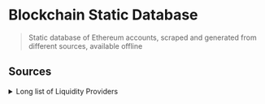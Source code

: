 # Blockchain Static Database

> Static database of Ethereum accounts, scraped and generated from different sources, available offline

## Sources

<details>
  <summary>Long list of Liquidity Providers</summary>

  - [x] Uniswap V1
  - [x] Uniswap V2
  - [x] Uniswap V3
  - [x] Sushiswap
  - [ ] Mooniswap
  - [ ] Balancer V1
  - [ ] Balancer V2
  - [ ] Balancer V2 Aave Wrapper
  - [ ] Compound
  - [ ] Curve
  - [ ] Curve Spell
  - [ ] Curve SGT
  - [ ] Curve Threshold
  - [ ] Curve Yfi
  - [ ] Curve 3CRV
  - [ ] Curve V2
  - [ ] Curve V2 EURS
  - [ ] Curve V2 EURT
  - [ ] Curve V2 XAUt
  - [ ] Curve V2 ETH CRV
  - [ ] Curve V2 ETH CVX
  - [ ] Curve V2 ETH Pal
  - [ ] Curve V2 2crypto
  - [ ] Chai
  - [ ] Oasis
  - [ ] Kyber
  - [ ] Kyber DMM
  - [ ] KyberSwap Elastic
  - [ ] Aave
  - [ ] Aave V2
  - [ ] yearn
  - [ ] Bancor
  - [ ] Bancor V3
  - [ ] PMM
  - [ ] PMM2
  - [ ] PMM2_2
  - [ ] PMM3
  - [ ] PMM4
  - [ ] PMM8
  - [ ] PMM9
  - [ ] C.R.E.A.M Swap
  - [ ] C.R.E.A.M Finance
  - [ ] Swerve
  - [ ] BlackholeSwap
  - [ ] DODO
  - [ ] DODO v2
  - [ ] Value Liquid
  - [ ] Shell
  - [ ] DeFi Swap
  - [ ] Sake Swap
  - [ ] Lua Swap
  - [ ] Mini Swap
  - [ ] MStable
  - [ ] Synthetix
  - [ ] Synthetix Atomic
  - [ ] Wrapped Synthetix
  - [ ] LiDo
  - [ ] 1INCH LP v1.0
  - [ ] 1INCH LP v1.1
  - [ ] 1inch Limit Order Protocol
  - [ ] 1inch Limit Order Protocol V2
  - [ ] Fixed Rate Swap
  - [ ] LINKSWAP
  - [ ] sFinance
  - [ ] PSM USDC
  - [ ] POWERINDEX
  - [ ] xSigma
  - [ ] Smoothy Finance
  - [ ] Saddle Finance
  - [ ] sETH Wrapper
  - [ ] DFX Finance
  - [ ] Fixed Fee Swap
  - [ ] Convergence X
  - [ ] Swapr
  - [ ] Clipper
  - [ ] ShibaSwap
  - [ ] Unifi
  - [ ] LiqPool X
  - [ ] Hashflow
  - [ ] PSM USDP
  - [ ] wstETH
  - [ ] DeFi Plaza
  - [ ] Synapse
  - [ ] Pooltogether
  - [ ] Clipper RFQ
  - [ ] ElasticSwap
  - [ ] FraxSwap
  - [ ] RadioShack
  - [ ] Stable Plaza
  - [ ] 0x Limit Order

  <small>Sourced from <a href="https://configs.1inch.io/frontend/liquidity-sources/1/liquidity-sources.json">1inch</a>, <a href="https://docs.0x.org/0x-api-swap/api-references/get-swap-v1-price#response-1">0x</a> and <a href="https://dappradar.com/hub/swap/">DappRadar</a></small>

</details>
